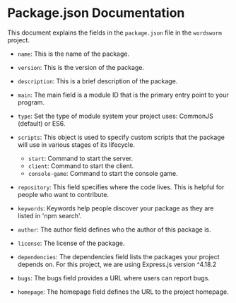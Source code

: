 # Package.json Documentation

This document explains the fields in the `package.json` file in the `wordsworm` project.

- `name`: This is the name of the package.

- `version`: This is the version of the package.

- `description`: This is a brief description of the package.

- `main`: The main field is a module ID that is the primary entry point to your program.

- `type`: Set the type of module system your project uses: CommonJS (default) or ES6.

- `scripts`: This object is used to specify custom scripts that the package will use in various stages of its lifecycle. 

  - `start`: Command to start the server.
  - `client`: Command to start the client.
  - `console-game`: Command to start the console game.

- `repository`: This field specifies where the code lives. This is helpful for people who want to contribute.

- `keywords`: Keywords help people discover your package as they are listed in 'npm search'.

- `author`: The author field defines who the author of this package is.

- `license`: The license of the package.

- `dependencies`: The dependencies field lists the packages your project depends on. For this project, we are using Express.js version ^4.18.2

- `bugs`: The bugs field provides a URL where users can report bugs.

- `homepage`: The homepage field defines the URL to the project homepage.
